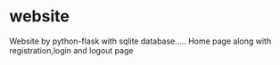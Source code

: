 # website
Website by python-flask with sqlite database.....
Home page along with registration,login and logout page
